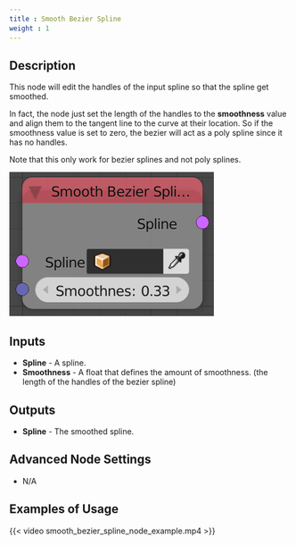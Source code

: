 ```yaml
---
title : Smooth Bezier Spline
weight : 1
---
```


## Description

This node will edit the handles of the input spline so that the spline
get smoothed.

In fact, the node just set the length of the handles to the
**smoothness** value and align them to the tangent line to the curve at
their location. So if the smoothness value is set to zero, the bezier
will act as a poly spline since it has no handles.

Note that this only work for bezier splines and not poly splines.

![image](smooth_bezier_spline_node.png)

## Inputs

- **Spline** - A spline.
- **Smoothness** - A float that defines the amount of smoothness. (the
    length of the handles of the bezier spline)

## Outputs

- **Spline** - The smoothed spline.

## Advanced Node Settings

- N/A

## Examples of Usage

{{< video smooth_bezier_spline_node_example.mp4 >}}
